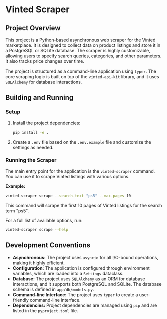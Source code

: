 # Vinted Scraper

## Project Overview

This project is a Python-based asynchronous web scraper for the Vinted marketplace. It is designed to collect data on product listings and store it in a PostgreSQL or SQLite database. The scraper is highly customizable, allowing users to specify search queries, categories, and other parameters. It also tracks price changes over time.

The project is structured as a command-line application using `typer`. The core scraping logic is built on top of the `vinted-api-kit` library, and it uses `SQLAlchemy` for database interactions.

## Building and Running

### Setup

1.  Install the project dependencies:
    ```bash
    pip install -e .
    ```
2.  Create a `.env` file based on the `.env.example` file and customize the settings as needed.

### Running the Scraper

The main entry point for the application is the `vinted-scraper` command. You can use it to scrape Vinted listings with various options.

**Example:**

```bash
vinted-scraper scrape --search-text "ps5" --max-pages 10
```

This command will scrape the first 10 pages of Vinted listings for the search term "ps5".

For a full list of available options, run:

```bash
vinted-scraper scrape --help
```

## Development Conventions

*   **Asynchronous:** The project uses `asyncio` for all I/O-bound operations, making it highly efficient.
*   **Configuration:** The application is configured through environment variables, which are loaded into a `Settings` dataclass.
*   **Database:** The project uses `SQLAlchemy` as an ORM for database interactions, and it supports both PostgreSQL and SQLite. The database schema is defined in `app/db/models.py`.
*   **Command-line Interface:** The project uses `typer` to create a user-friendly command-line interface.
*   **Dependencies:** Project dependencies are managed using `pip` and are listed in the `pyproject.toml` file.
